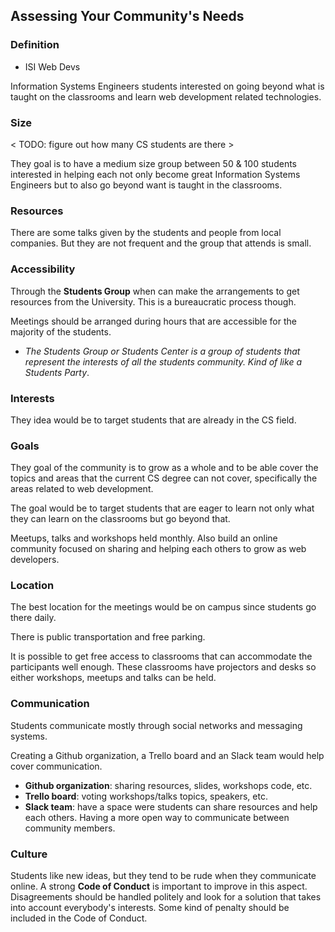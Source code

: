 ## Assessing Your Community's Needs

### Definition

- ISI Web Devs

Information Systems Engineers students interested on going beyond what is taught on the classrooms and learn web development related technologies.

### Size

< TODO: figure out how many CS students are there >

They goal is to have a medium size group between 50 & 100 students interested in helping each not only become great Information Systems Engineers but to also go beyond want is taught in the classrooms.

### Resources

There are some talks given by the students and people from local companies. But they are not frequent and the group that attends is small.

### Accessibility

Through the **Students Group** when can make the arrangements to get resources from the University. This is a bureaucratic process though.

Meetings should be arranged during hours that are accessible for the majority of the students.

* _The Students Group or Students Center is a group of students that represent the interests of all the students community. Kind of like a Students Party_.

### Interests

They idea would be to target students that are already in the CS field.

### Goals

They goal of the community is to grow as a whole and to be able cover the topics and areas that the current CS degree can not cover, specifically the areas related to web development.

The goal would be to target students that are eager to learn not only what they can learn on the classrooms but go beyond that.

Meetups, talks and workshops held monthly. Also build an online community focused on sharing and helping each others to grow as web developers.

### Location

The best location for the meetings would be on campus since students go there daily.

There is public transportation and free parking.

It is possible to get free access to classrooms that can accommodate the participants well enough. These classrooms have projectors and desks so either workshops, meetups and talks can be held.

### Communication

Students communicate mostly through social networks and messaging systems.

Creating a Github organization, a Trello board and an Slack team would help cover communication.

  - **Github organization**: sharing resources, slides, workshops code, etc.
  - **Trello board**: voting workshops/talks topics, speakers, etc.
  - **Slack team**: have a space were students can share resources and help each others. Having a more open way to communicate between community members.

### Culture

Students like new ideas, but they tend to be rude when they communicate online. A strong **Code of Conduct** is important to improve in this aspect. Disagreements should be handled politely and look for a solution that takes into account everybody's interests. Some kind of penalty should be included in the Code of Conduct.
